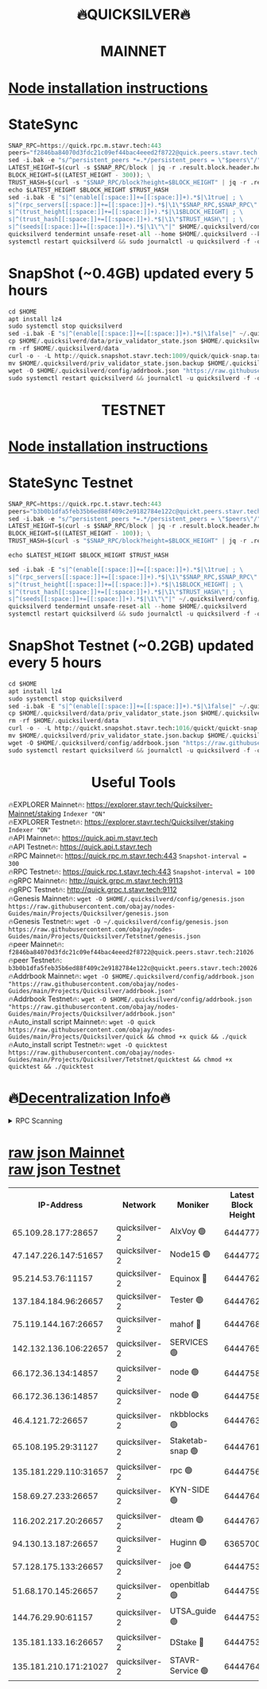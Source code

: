 <h1 align="center"> 🔥QUICKSILVER🔥</h1>

<h1 align="center"> MAINNET</h1>

[Node installation instructions](https://github.com/obajay/nodes-Guides/tree/main/Projects/Quicksilver)
=

# StateSync
```python
SNAP_RPC=https://quick.rpc.m.stavr.tech:443
peers="f2846ba84070d3fdc21c09ef44bac4eeed2f8722@quick.peers.stavr.tech:21026"
sed -i.bak -e "s/^persistent_peers *=.*/persistent_peers = \"$peers\"/" $HOME/.quicksilverd/config/config.toml
LATEST_HEIGHT=$(curl -s $SNAP_RPC/block | jq -r .result.block.header.height); \
BLOCK_HEIGHT=$((LATEST_HEIGHT - 300)); \
TRUST_HASH=$(curl -s "$SNAP_RPC/block?height=$BLOCK_HEIGHT" | jq -r .result.block_id.hash)
echo $LATEST_HEIGHT $BLOCK_HEIGHT $TRUST_HASH
sed -i.bak -E "s|^(enable[[:space:]]+=[[:space:]]+).*$|\1true| ; \
s|^(rpc_servers[[:space:]]+=[[:space:]]+).*$|\1\"$SNAP_RPC,$SNAP_RPC\"| ; \
s|^(trust_height[[:space:]]+=[[:space:]]+).*$|\1$BLOCK_HEIGHT| ; \
s|^(trust_hash[[:space:]]+=[[:space:]]+).*$|\1\"$TRUST_HASH\"| ; \
s|^(seeds[[:space:]]+=[[:space:]]+).*$|\1\"\"|" $HOME/.quicksilverd/config/config.toml
quicksilverd tendermint unsafe-reset-all --home $HOME/.quicksilverd --keep-addr-book
systemctl restart quicksilverd && sudo journalctl -u quicksilverd -f -o cat
```

# SnapShot (~0.4GB) updated every 5 hours
```python
cd $HOME
apt install lz4
sudo systemctl stop quicksilverd
sed -i.bak -E "s|^(enable[[:space:]]+=[[:space:]]+).*$|\1false|" ~/.quicksilverd/config/config.toml
cp $HOME/.quicksilverd/data/priv_validator_state.json $HOME/.quicksilverd/priv_validator_state.json.backup
rm -rf $HOME/.quicksilverd/data
curl -o - -L http://quick.snapshot.stavr.tech:1009/quick/quick-snap.tar.lz4 | lz4 -c -d - | tar -x -C $HOME/.quicksilverd --strip-components 2
mv $HOME/.quicksilverd/priv_validator_state.json.backup $HOME/.quicksilverd/data/priv_validator_state.json
wget -O $HOME/.quicksilverd/config/addrbook.json "https://raw.githubusercontent.com/obajay/nodes-Guides/main/Projects/Quicksilver/addrbook.json"
sudo systemctl restart quicksilverd && journalctl -u quicksilverd -f -o cat
```

<h1 align="center"> TESTNET</h1>

[Node installation instructions](https://github.com/obajay/nodes-Guides/tree/main/Projects/Quicksilver/Tetstnet)
=

# StateSync Testnet
```python
SNAP_RPC=https://quick.rpc.t.stavr.tech:443
peers="b3b0b1dfa5feb35b6ed88f409c2e9182784e122c@quickt.peers.stavr.tech:20026"
sed -i.bak -e "s/^persistent_peers *=.*/persistent_peers = \"$peers\"/" $HOME/.quicksilverd/config/config.toml
LATEST_HEIGHT=$(curl -s $SNAP_RPC/block | jq -r .result.block.header.height); \
BLOCK_HEIGHT=$((LATEST_HEIGHT - 100)); \
TRUST_HASH=$(curl -s "$SNAP_RPC/block?height=$BLOCK_HEIGHT" | jq -r .result.block_id.hash)

echo $LATEST_HEIGHT $BLOCK_HEIGHT $TRUST_HASH

sed -i.bak -E "s|^(enable[[:space:]]+=[[:space:]]+).*$|\1true| ; \
s|^(rpc_servers[[:space:]]+=[[:space:]]+).*$|\1\"$SNAP_RPC,$SNAP_RPC\"| ; \
s|^(trust_height[[:space:]]+=[[:space:]]+).*$|\1$BLOCK_HEIGHT| ; \
s|^(trust_hash[[:space:]]+=[[:space:]]+).*$|\1\"$TRUST_HASH\"| ; \
s|^(seeds[[:space:]]+=[[:space:]]+).*$|\1\"\"|" ~/.quicksilverd/config/config.toml
quicksilverd tendermint unsafe-reset-all --home $HOME/.quicksilverd
systemctl restart quicksilverd && sudo journalctl -u quicksilverd -f -o cat

```

# SnapShot Testnet (~0.2GB) updated every 5 hours
```python
cd $HOME
apt install lz4
sudo systemctl stop quicksilverd
sed -i.bak -E "s|^(enable[[:space:]]+=[[:space:]]+).*$|\1false|" ~/.quicksilverd/config/config.toml
cp $HOME/.quicksilverd/data/priv_validator_state.json $HOME/.quicksilverd/priv_validator_state.json.backup
rm -rf $HOME/.quicksilverd/data
curl -o - -L http://quickt.snapshot.stavr.tech:1016/quickt/quickt-snap.tar.lz4 | lz4 -c -d - | tar -x -C $HOME/.quicksilverd --strip-components 2
mv $HOME/.quicksilverd/priv_validator_state.json.backup $HOME/.quicksilverd/data/priv_validator_state.json
wget -O $HOME/.quicksilverd/config/addrbook.json "https://raw.githubusercontent.com/obajay/nodes-Guides/main/Projects/Quicksilver/Tetstnet/addrbook.json"
sudo systemctl restart quicksilverd && journalctl -u quicksilverd -f -o cat
```
 <h1 align="center"> Useful Tools</h1>

🔥EXPLORER Mainnet🔥:        https://explorer.stavr.tech/Quicksilver-Mainnet/staking    `Indexer "ON"` \
🔥EXPLORER Testnet🔥:        https://explorer.stavr.tech/Quicksilver/staking	        `Indexer "ON"` \
🔥API Mainnet🔥: 			 https://quick.api.m.stavr.tech \
🔥API Testnet🔥: 			 https://quick.api.t.stavr.tech \
🔥RPC Mainnet🔥:             https://quick.rpc.m.stavr.tech:443              `Snapshot-interval = 300` \
🔥RPC Testnet🔥:             https://quick.rpc.t.stavr.tech:443              `Snapshot-interval = 100` \
🔥gRPC Mainnet🔥:                    http://quick.grpc.m.stavr.tech:9113 \
🔥gRPC Testnet🔥:                    http://quick.grpc.t.stavr.tech:9112 \
🔥Genesis Mainnet🔥: `wget -O $HOME/.quicksilverd/config/genesis.json https://raw.githubusercontent.com/obajay/nodes-Guides/main/Projects/Quicksilver/genesis.json` \
🔥Genesis Testnet🔥: `wget -O ~/.quicksilverd/config/genesis.json https://raw.githubusercontent.com/obajay/nodes-Guides/main/Projects/Quicksilver/Tetstnet/genesis.json` \
🔥peer Mainnet🔥:					 `f2846ba84070d3fdc21c09ef44bac4eeed2f8722@quick.peers.stavr.tech:21026` \
🔥peer Testnet🔥:					 `b3b0b1dfa5feb35b6ed88f409c2e9182784e122c@quickt.peers.stavr.tech:20026` \
🔥Addrbook Mainnet🔥:    ```wget -O $HOME/.quicksilverd/config/addrbook.json "https://raw.githubusercontent.com/obajay/nodes-Guides/main/Projects/Quicksilver/addrbook.json"``` \
🔥Addrbook Testnet🔥:    ```wget -O $HOME/.quicksilverd/config/addrbook.json "https://raw.githubusercontent.com/obajay/nodes-Guides/main/Projects/Quicksilver/addrbook.json"``` \
🔥Auto_install script Mainnet🔥: ```wget -O quick https://raw.githubusercontent.com/obajay/nodes-Guides/main/Projects/Quicksilver/quick && chmod +x quick && ./quick``` \
🔥Auto_install script Testnet🔥: ```wget -O quicktest https://raw.githubusercontent.com/obajay/nodes-Guides/main/Projects/Quicksilver/Tetstnet/quicktest && chmod +x quicktest && ./quicktest```

🔥[Decentralization Info](https://github.com/obajay/StateSync-snapshots/tree/main/Projects/Quicksilver/Decentralization)🔥
=

<details>
<summary>RPC Scanning</summary>

<h2 align="center"> We scan nodes in real time every 4 hours. And we provide the final result of RPC endpoints.
We cannot influence the operation of these nodes in any way. </h2>


```python
If Voting Power is higher than 0 --> then the Node is a validator of the network and may be subject to attack and be a potential threat to the chain.
```
```python
We marked such validators with a red symbol
```

</details>

[raw json Mainnet](https://rpc-check.quickm.stavr.tech/quickm/rpc-quickm-result.json) \
[raw json Testnet](https://github.com/obajay/StateSync-snapshots/tree/main/Projects/Quicksilver/Rpc-Check-Testnet)
=


<table><tr><th>IP-Address</th><th>Network</th><th>Moniker</th><th>Latest Block Height</th><th>Earliest Block Height</th><th>Catching Up</th><th>Tx Index</th><th>Voting Power</th><th>Scan Time</th></tr><tr><td>65.109.28.177:28657</td><td>quicksilver-2</td><td>AlxVoy 🟢</td><td>6444777</td><td>3562001</td><td>False</td><td>off</td><td>0</td><td>2024-03-18T02:43:53.469854939UTC</td></tr><tr><td>47.147.226.147:51657</td><td>quicksilver-2</td><td>Node15 🟢</td><td>6444772</td><td>5151648</td><td>False</td><td>off</td><td>0</td><td>2024-03-18T02:43:18.172825389UTC</td></tr><tr><td>95.214.53.76:11157</td><td>quicksilver-2</td><td>Equinox 🔴</td><td>6444762</td><td>5322496</td><td>False</td><td>on</td><td>215808</td><td>2024-03-18T02:42:20.848334785UTC</td></tr><tr><td>137.184.184.96:26657</td><td>quicksilver-2</td><td>Tester 🟢</td><td>6444762</td><td>5550692</td><td>False</td><td>off</td><td>0</td><td>2024-03-18T02:42:21.674749393UTC</td></tr><tr><td>75.119.144.167:26657</td><td>quicksilver-2</td><td>mahof 🔴</td><td>6444768</td><td>5654794</td><td>False</td><td>on</td><td>287749</td><td>2024-03-18T02:43:00.630115729UTC</td></tr><tr><td>142.132.136.106:22657</td><td>quicksilver-2</td><td>SERVICES 🟢</td><td>6444765</td><td>5920001</td><td>False</td><td>on</td><td>0</td><td>2024-03-18T02:42:39.491976262UTC</td></tr><tr><td>66.172.36.134:14857</td><td>quicksilver-2</td><td>node 🟢</td><td>6444758</td><td>5950756</td><td>False</td><td>on</td><td>0</td><td>2024-03-18T02:41:56.640254203UTC</td></tr><tr><td>66.172.36.136:14857</td><td>quicksilver-2</td><td>node 🟢</td><td>6444758</td><td>5950756</td><td>False</td><td>on</td><td>0</td><td>2024-03-18T02:41:59.469060294UTC</td></tr><tr><td>46.4.121.72:26657</td><td>quicksilver-2</td><td>nkbblocks 🟢</td><td>6444763</td><td>6056301</td><td>False</td><td>on</td><td>0</td><td>2024-03-18T02:42:30.168038797UTC</td></tr><tr><td>65.108.195.29:31127</td><td>quicksilver-2</td><td>Staketab-snap 🟢</td><td>6444761</td><td>6075001</td><td>False</td><td>off</td><td>0</td><td>2024-03-18T02:42:14.426415873UTC</td></tr><tr><td>135.181.229.110:31657</td><td>quicksilver-2</td><td>rpc 🟢</td><td>6444756</td><td>6133480</td><td>False</td><td>on</td><td>0</td><td>2024-03-18T02:41:43.315412066UTC</td></tr><tr><td>158.69.27.233:26657</td><td>quicksilver-2</td><td>KYN-SIDE 🟢</td><td>6444764</td><td>6159001</td><td>False</td><td>on</td><td>0</td><td>2024-03-18T02:42:34.791831080UTC</td></tr><tr><td>116.202.217.20:26657</td><td>quicksilver-2</td><td>dteam 🟢</td><td>6444767</td><td>6169501</td><td>False</td><td>on</td><td>0</td><td>2024-03-18T02:42:50.143413508UTC</td></tr><tr><td>94.130.13.187:26657</td><td>quicksilver-2</td><td>Huginn 🟢</td><td>6365700</td><td>6231630</td><td>False</td><td>on</td><td>0</td><td>2024-03-18T02:42:39.708170194UTC</td></tr><tr><td>57.128.175.133:26657</td><td>quicksilver-2</td><td>joe 🟢</td><td>6444753</td><td>6246344</td><td>False</td><td>on</td><td>0</td><td>2024-03-18T02:41:30.260155394UTC</td></tr><tr><td>51.68.170.145:26657</td><td>quicksilver-2</td><td>openbitlab 🟢</td><td>6444759</td><td>6309483</td><td>False</td><td>on</td><td>0</td><td>2024-03-18T02:42:03.843524375UTC</td></tr><tr><td>144.76.29.90:61157</td><td>quicksilver-2</td><td>UTSA_guide 🟢</td><td>6444753</td><td>6316825</td><td>False</td><td>on</td><td>0</td><td>2024-03-18T02:41:29.953861787UTC</td></tr><tr><td>135.181.133.16:26657</td><td>quicksilver-2</td><td>DStake 🔴</td><td>6444753</td><td>6378597</td><td>False</td><td>on</td><td>79272</td><td>2024-03-18T02:41:29.452477654UTC</td></tr><tr><td>135.181.210.171:21027</td><td>quicksilver-2</td><td>STAVR-Service 🟢</td><td>6444764</td><td>6444001</td><td>False</td><td>on</td><td>0</td><td>2024-03-18T02:42:35.124959832UTC</td></tr></table>
